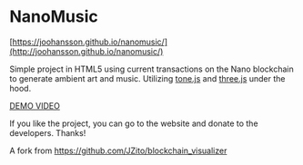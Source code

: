 # NanoMusic


[https://joohansson.github.io/nanomusic/](http://joohansson.github.io/nanomusic/)

Simple project in HTML5 using current transactions on the Nano blockchain to generate ambient art and music. Utilizing [tone.js](https://tonejs.github.io/) and [three.js](https://threejs.org/) under the hood.

[DEMO VIDEO](https://youtu.be/O9TwN8QGmz4)

If you like the project, you can go to the website and donate to the developers. Thanks!

A fork from https://github.com/JZito/blockchain_visualizer
